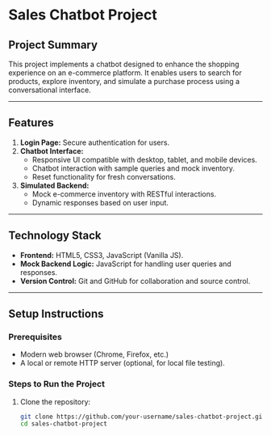 # Sales Chatbot Project

## Project Summary
This project implements a chatbot designed to enhance the shopping experience on an e-commerce platform. It enables users to search for products, explore inventory, and simulate a purchase process using a conversational interface.

---

## Features
1. **Login Page:** Secure authentication for users.
2. **Chatbot Interface:**
   - Responsive UI compatible with desktop, tablet, and mobile devices.
   - Chatbot interaction with sample queries and mock inventory.
   - Reset functionality for fresh conversations.
3. **Simulated Backend:**
   - Mock e-commerce inventory with RESTful interactions.
   - Dynamic responses based on user input.

---

## Technology Stack
- **Frontend:** HTML5, CSS3, JavaScript (Vanilla JS).
- **Mock Backend Logic:** JavaScript for handling user queries and responses.
- **Version Control:** Git and GitHub for collaboration and source control.

---

## Setup Instructions
### Prerequisites
- Modern web browser (Chrome, Firefox, etc.)
- A local or remote HTTP server (optional, for local file testing).

### Steps to Run the Project
1. Clone the repository:
   ```bash
   git clone https://github.com/your-username/sales-chatbot-project.git
   cd sales-chatbot-project
